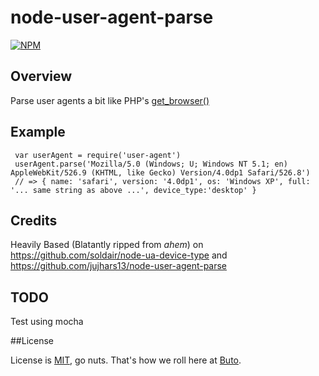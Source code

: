 # node-user-agent-parse

[![NPM](https://nodei.co/npm/node-user-agent-parse.png)](https://nodei.co/npm/node-user-agent-parse/)
## Overview

Parse user agents a bit like PHP's [get_browser()](http://php.net/manual/en/function.get-browser.php)

## Example

     var userAgent = require('user-agent')
     userAgent.parse('Mozilla/5.0 (Windows; U; Windows NT 5.1; en) AppleWebKit/526.9 (KHTML, like Gecko) Version/4.0dp1 Safari/526.8')
     // => { name: 'safari', version: '4.0dp1', os: 'Windows XP', full: '... same string as above ...', device_type:'desktop' }

## Credits

Heavily Based (Blatantly ripped from *ahem*) on https://github.com/soldair/node-ua-device-type and https://github.com/jujhars13/node-user-agent-parse

## TODO
Test using mocha

##License

License is [MIT](http://opensource.org/licenses/mit-license.php), go nuts. That's how we roll here at [Buto](http://get.buto.tv).

